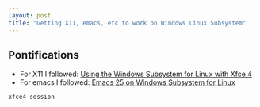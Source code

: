 ```yaml
---
layout: post
title: "Getting X11, emacs, etc to work on Windows Linux Subsystem"
---
```


## Pontifications

* For X11 I followed: [Using the Windows Subsystem for Linux with Xfce 4](https://solarianprogrammer.com/2017/04/16/windows-susbsystem-for-linux-xfce-4/)
* For emacs I followed: [Emacs 25 on Windows Subsystem for Linux](https://solarianprogrammer.com/2017/05/18/emacs-windows-subsystem-linux/)

```bash
xfce4-session
```
